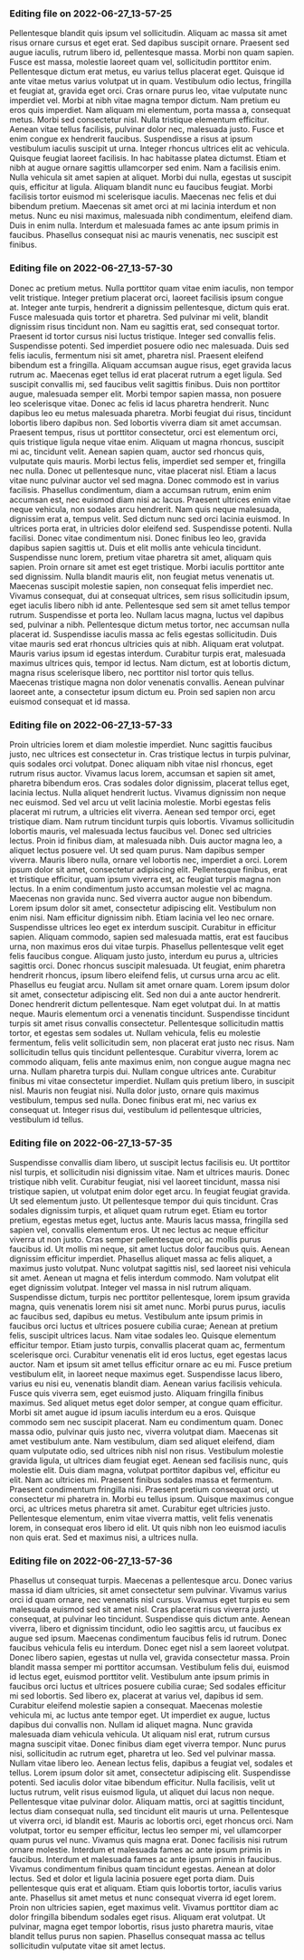 

### Editing file on 2022-06-27_13-57-25

Pellentesque blandit quis ipsum vel sollicitudin. Aliquam ac massa sit amet risus ornare cursus et eget erat. Sed dapibus suscipit ornare. Praesent sed augue iaculis, rutrum libero id, pellentesque massa. Morbi non quam sapien. Fusce est massa, molestie laoreet quam vel, sollicitudin porttitor enim. Pellentesque dictum erat metus, eu varius tellus placerat eget. Quisque id ante vitae metus varius volutpat ut in quam. Vestibulum odio lectus, fringilla et feugiat at, gravida eget orci. Cras ornare purus leo, vitae vulputate nunc imperdiet vel.
Morbi at nibh vitae magna tempor dictum. Nam pretium eu eros quis imperdiet. Nam aliquam mi elementum, porta massa a, consequat metus. Morbi sed consectetur nisl. Nulla tristique elementum efficitur. Aenean vitae tellus facilisis, pulvinar dolor nec, malesuada justo. Fusce et enim congue ex hendrerit faucibus. Suspendisse a risus at ipsum vestibulum iaculis suscipit ut urna. Integer rhoncus ultrices elit ac vehicula. Quisque feugiat laoreet facilisis. In hac habitasse platea dictumst. Etiam et nibh at augue ornare sagittis ullamcorper sed enim.
Nam a facilisis enim. Nulla vehicula sit amet sapien at aliquet. Morbi dui nulla, egestas ut suscipit quis, efficitur at ligula. Aliquam blandit nunc eu faucibus feugiat. Morbi facilisis tortor euismod mi scelerisque iaculis. Maecenas nec felis et dui bibendum pretium. Maecenas sit amet orci at mi lacinia interdum et non metus. Nunc eu nisi maximus, malesuada nibh condimentum, eleifend diam. Duis in enim nulla. Interdum et malesuada fames ac ante ipsum primis in faucibus. Phasellus consequat nisi ac mauris venenatis, nec suscipit est finibus.




### Editing file on 2022-06-27_13-57-30

Donec ac pretium metus. Nulla porttitor quam vitae enim iaculis, non tempor velit tristique. Integer pretium placerat orci, laoreet facilisis ipsum congue at. Integer ante turpis, hendrerit a dignissim pellentesque, dictum quis erat. Fusce malesuada quis tortor et pharetra. Sed pulvinar mi velit, blandit dignissim risus tincidunt non. Nam eu sagittis erat, sed consequat tortor.
Praesent id tortor cursus nisi luctus tristique. Integer sed convallis felis. Suspendisse potenti. Sed imperdiet posuere odio nec malesuada. Duis sed felis iaculis, fermentum nisi sit amet, pharetra nisl. Praesent eleifend bibendum est a fringilla. Aliquam accumsan augue risus, eget gravida lacus rutrum ac. Maecenas eget tellus id erat placerat rutrum a eget ligula. Sed suscipit convallis mi, sed faucibus velit sagittis finibus. Duis non porttitor augue, malesuada semper elit. Morbi tempor sapien massa, non posuere leo scelerisque vitae. Donec ac felis id lacus pharetra hendrerit. Nunc dapibus leo eu metus malesuada pharetra. Morbi feugiat dui risus, tincidunt lobortis libero dapibus non.
Sed lobortis viverra diam sit amet accumsan. Praesent tempus, risus ut porttitor consectetur, orci est elementum orci, quis tristique ligula neque vitae enim. Aliquam ut magna rhoncus, suscipit mi ac, tincidunt velit. Aenean sapien quam, auctor sed rhoncus quis, vulputate quis mauris. Morbi lectus felis, imperdiet sed semper et, fringilla nec nulla. Donec ut pellentesque nunc, vitae placerat nisl. Etiam a lacus vitae nunc pulvinar auctor vel sed magna. Donec commodo est in varius facilisis. Phasellus condimentum, diam a accumsan rutrum, enim enim accumsan est, nec euismod diam nisi ac lacus. Praesent ultrices enim vitae neque vehicula, non sodales arcu hendrerit. Nam quis neque malesuada, dignissim erat a, tempus velit. Sed dictum nunc sed orci lacinia euismod. In ultrices porta erat, in ultricies dolor eleifend sed. Suspendisse potenti.
Nulla facilisi. Donec vitae condimentum nisi. Donec finibus leo leo, gravida dapibus sapien sagittis ut. Duis et elit mollis ante vehicula tincidunt. Suspendisse nunc lorem, pretium vitae pharetra sit amet, aliquam quis sapien. Proin ornare sit amet est eget tristique. Morbi iaculis porttitor ante sed dignissim.
Nulla blandit mauris elit, non feugiat metus venenatis ut. Maecenas suscipit molestie sapien, non consequat felis imperdiet nec. Vivamus consequat, dui at consequat ultrices, sem risus sollicitudin ipsum, eget iaculis libero nibh id ante. Pellentesque sed sem sit amet tellus tempor rutrum. Suspendisse et porta leo. Nullam lacus magna, luctus vel dapibus sed, pulvinar a nibh. Pellentesque dictum metus tortor, nec accumsan nulla placerat id. Suspendisse iaculis massa ac felis egestas sollicitudin. Duis vitae mauris sed erat rhoncus ultricies quis at nibh. Aliquam erat volutpat. Mauris varius ipsum id egestas interdum. Curabitur turpis erat, malesuada maximus ultrices quis, tempor id lectus. Nam dictum, est at lobortis dictum, magna risus scelerisque libero, nec porttitor nisl tortor quis tellus. Maecenas tristique magna non dolor venenatis convallis. Aenean pulvinar laoreet ante, a consectetur ipsum dictum eu. Proin sed sapien non arcu euismod consequat et id massa.




### Editing file on 2022-06-27_13-57-33

Proin ultricies lorem et diam molestie imperdiet. Nunc sagittis faucibus justo, nec ultrices est consectetur in. Cras tristique lectus in turpis pulvinar, quis sodales orci volutpat. Donec aliquam nibh vitae nisl rhoncus, eget rutrum risus auctor. Vivamus lacus lorem, accumsan et sapien sit amet, pharetra bibendum eros. Cras sodales dolor dignissim, placerat tellus eget, lacinia lectus. Nulla aliquet hendrerit luctus. Vivamus dignissim non neque nec euismod. Sed vel arcu ut velit lacinia molestie. Morbi egestas felis placerat mi rutrum, a ultricies elit viverra. Aenean sed tempor orci, eget tristique diam. Nam rutrum tincidunt turpis quis lobortis.
Vivamus sollicitudin lobortis mauris, vel malesuada lectus faucibus vel. Donec sed ultricies lectus. Proin id finibus diam, at malesuada nibh. Duis auctor magna leo, a aliquet lectus posuere vel. Ut sed quam purus. Nam dapibus semper viverra. Mauris libero nulla, ornare vel lobortis nec, imperdiet a orci. Lorem ipsum dolor sit amet, consectetur adipiscing elit. Pellentesque finibus, erat et tristique efficitur, quam ipsum viverra est, ac feugiat turpis magna non lectus. In a enim condimentum justo accumsan molestie vel ac magna. Maecenas non gravida nunc. Sed viverra auctor augue non bibendum. Lorem ipsum dolor sit amet, consectetur adipiscing elit.
Vestibulum non enim nisi. Nam efficitur dignissim nibh. Etiam lacinia vel leo nec ornare. Suspendisse ultrices leo eget ex interdum suscipit. Curabitur in efficitur sapien. Aliquam commodo, sapien sed malesuada mattis, erat est faucibus urna, non maximus eros dui vitae turpis. Phasellus pellentesque velit eget felis faucibus congue. Aliquam justo justo, interdum eu purus a, ultricies sagittis orci. Donec rhoncus suscipit malesuada. Ut feugiat, enim pharetra hendrerit rhoncus, ipsum libero eleifend felis, ut cursus urna arcu ac elit. Phasellus eu feugiat arcu. Nullam sit amet ornare quam. Lorem ipsum dolor sit amet, consectetur adipiscing elit. Sed non dui a ante auctor hendrerit. Donec hendrerit dictum pellentesque.
Nam eget volutpat dui. In at mattis neque. Mauris elementum orci a venenatis tincidunt. Suspendisse tincidunt turpis sit amet risus convallis consectetur. Pellentesque sollicitudin mattis tortor, et egestas sem sodales ut. Nullam vehicula, felis eu molestie fermentum, felis velit sollicitudin sem, non placerat erat justo nec risus. Nam sollicitudin tellus quis tincidunt pellentesque. Curabitur viverra, lorem ac commodo aliquam, felis ante maximus enim, non congue augue magna nec urna. Nullam pharetra turpis dui. Nullam congue ultrices ante. Curabitur finibus mi vitae consectetur imperdiet. Nullam quis pretium libero, in suscipit nisl. Mauris non feugiat nisi. Nulla dolor justo, ornare quis maximus vestibulum, tempus sed nulla. Donec finibus erat mi, nec varius ex consequat ut. Integer risus dui, vestibulum id pellentesque ultricies, vestibulum id tellus.




### Editing file on 2022-06-27_13-57-35

Suspendisse convallis diam libero, ut suscipit lectus facilisis eu. Ut porttitor nisl turpis, et sollicitudin nisi dignissim vitae. Nam et ultrices mauris. Donec tristique nibh velit. Curabitur feugiat, nisi vel laoreet tincidunt, massa nisi tristique sapien, ut volutpat enim dolor eget arcu. In feugiat feugiat gravida. Ut sed elementum justo. Ut pellentesque tempor dui quis tincidunt. Cras sodales dignissim turpis, et aliquet quam rutrum eget. Etiam eu tortor pretium, egestas metus eget, luctus ante. Mauris lacus massa, fringilla sed sapien vel, convallis elementum eros.
Ut nec lectus ac neque efficitur viverra ut non justo. Cras semper pellentesque orci, ac mollis purus faucibus id. Ut mollis mi neque, sit amet luctus dolor faucibus quis. Aenean dignissim efficitur imperdiet. Phasellus aliquet massa ac felis aliquet, a maximus justo volutpat. Nunc volutpat sagittis nisl, sed laoreet nisi vehicula sit amet. Aenean ut magna et felis interdum commodo. Nam volutpat elit eget dignissim volutpat. Integer vel massa in nisl rutrum aliquam. Suspendisse dictum, turpis nec porttitor pellentesque, lorem ipsum gravida magna, quis venenatis lorem nisi sit amet nunc. Morbi purus purus, iaculis ac faucibus sed, dapibus eu metus.
Vestibulum ante ipsum primis in faucibus orci luctus et ultrices posuere cubilia curae; Aenean at pretium felis, suscipit ultrices lacus. Nam vitae sodales leo. Quisque elementum efficitur tempor. Etiam justo turpis, convallis placerat quam ac, fermentum scelerisque orci. Curabitur venenatis elit id eros luctus, eget egestas lacus auctor. Nam et ipsum sit amet tellus efficitur ornare ac eu mi. Fusce pretium vestibulum elit, in laoreet neque maximus eget. Suspendisse lacus libero, varius eu nisi eu, venenatis blandit diam. Aenean varius facilisis vehicula. Fusce quis viverra sem, eget euismod justo. Aliquam fringilla finibus maximus. Sed aliquet metus eget dolor semper, at congue quam efficitur.
Morbi sit amet augue id ipsum iaculis interdum eu a eros. Quisque commodo sem nec suscipit placerat. Nam eu condimentum quam. Donec massa odio, pulvinar quis justo nec, viverra volutpat diam. Maecenas sit amet vestibulum ante. Nam vestibulum, diam sed aliquet eleifend, diam quam vulputate odio, sed ultrices nibh nisl non risus. Vestibulum molestie gravida ligula, ut ultrices diam feugiat eget.
Aenean sed facilisis nunc, quis molestie elit. Duis diam magna, volutpat porttitor dapibus vel, efficitur eu elit. Nam ac ultricies mi. Praesent finibus sodales massa et fermentum. Praesent condimentum fringilla nisi. Praesent pretium consequat orci, ut consectetur mi pharetra in. Morbi eu tellus ipsum. Quisque maximus congue orci, ac ultrices metus pharetra sit amet. Curabitur eget ultricies justo. Pellentesque elementum, enim vitae viverra mattis, velit felis venenatis lorem, in consequat eros libero id elit. Ut quis nibh non leo euismod iaculis non quis erat. Sed et maximus nisi, a ultrices nulla.




### Editing file on 2022-06-27_13-57-36

Phasellus ut consequat turpis. Maecenas a pellentesque arcu. Donec varius massa id diam ultricies, sit amet consectetur sem pulvinar. Vivamus varius orci id quam ornare, nec venenatis nisl cursus. Vivamus eget turpis eu sem malesuada euismod sed sit amet nisl. Cras placerat risus viverra justo consequat, at pulvinar leo tincidunt. Suspendisse quis dictum ante. Aenean viverra, libero et dignissim tincidunt, odio leo sagittis arcu, ut faucibus ex augue sed ipsum. Maecenas condimentum faucibus felis id rutrum. Donec faucibus vehicula felis eu interdum. Donec eget nisl a sem laoreet volutpat. Donec libero sapien, egestas ut nulla vel, gravida consectetur massa. Proin blandit massa semper mi porttitor accumsan.
Vestibulum felis dui, euismod id lectus eget, euismod porttitor velit. Vestibulum ante ipsum primis in faucibus orci luctus et ultrices posuere cubilia curae; Sed sodales efficitur mi sed lobortis. Sed libero ex, placerat at varius vel, dapibus id sem. Curabitur eleifend molestie sapien a consequat. Maecenas molestie vehicula mi, ac luctus ante tempor eget. Ut imperdiet ex augue, luctus dapibus dui convallis non. Nullam id aliquet magna. Nunc gravida malesuada diam vehicula vehicula. Ut aliquam nisl erat, rutrum cursus magna suscipit vitae. Donec finibus diam eget viverra tempor. Nunc purus nisi, sollicitudin ac rutrum eget, pharetra ut leo.
Sed vel pulvinar massa. Nullam vitae libero leo. Aenean lectus felis, dapibus a feugiat vel, sodales et tellus. Lorem ipsum dolor sit amet, consectetur adipiscing elit. Suspendisse potenti. Sed iaculis dolor vitae bibendum efficitur. Nulla facilisis, velit ut luctus rutrum, velit risus euismod ligula, ut aliquet dui lacus non neque. Pellentesque vitae pulvinar dolor. Aliquam mattis, orci at sagittis tincidunt, lectus diam consequat nulla, sed tincidunt elit mauris ut urna. Pellentesque ut viverra orci, id blandit est.
Mauris ac lobortis orci, eget rhoncus orci. Nam volutpat, tortor eu semper efficitur, lectus leo semper mi, vel ullamcorper quam purus vel nunc. Vivamus quis magna erat. Donec facilisis nisi rutrum ornare molestie. Interdum et malesuada fames ac ante ipsum primis in faucibus. Interdum et malesuada fames ac ante ipsum primis in faucibus. Vivamus condimentum finibus quam tincidunt egestas. Aenean at dolor lectus.
Sed et dolor et ligula lacinia posuere eget porta diam. Duis pellentesque quis erat et aliquam. Etiam quis lobortis tortor, iaculis varius ante. Phasellus sit amet metus et nunc consequat viverra id eget lorem. Proin non ultricies sapien, eget maximus velit. Vivamus porttitor diam ac dolor fringilla bibendum sodales eget risus. Aliquam erat volutpat. Ut pulvinar, magna eget tempor lobortis, risus justo pharetra mauris, vitae blandit tellus purus non sapien. Phasellus consequat massa ac tellus sollicitudin vulputate vitae sit amet lectus.



